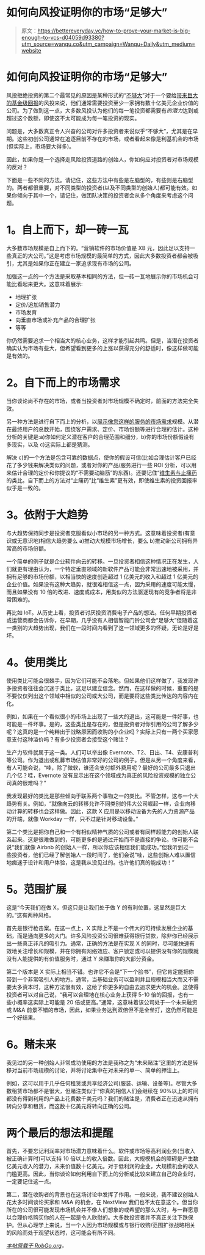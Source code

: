 # 如何向风投证明你的市场“足够大”

> 原文：<https://bettereveryday.vc/how-to-prove-your-market-is-big-enough-to-vcs-d04059d93380?utm_source=wanqu.co&utm_campaign=Wanqu+Daily&utm_medium=website>



# 如何向风投证明你的市场“足够大”

风投拒绝投资的第二个最常见的原因是某种形式的“[不够大](http://robgo.org/2009/10/29/the-2-reason-why-vcs-say-no/)”对于一个要给[带来巨大的基金级回报](/how-hard-is-it-to-generate-a-10x-return-on-an-investment-9c1656d6c3af)的风投来说，他们通常需要投资至少一家拥有数十亿美元企业价值的公司。为了做到这一点，大多数风投认为他们的每一笔投资都需要有*的潜力*达到或超过这个数额，即使这不太可能成为每一笔投资的现实。

问题是，大多数真正令人兴奋的公司对许多投资者来说似乎“不够大”，尤其是在早期。这些初创公司通常在追逐目前不存在的市场，或者看起来像是利基机会的市场(但实际上，市场要大得多)。

因此，如果你是一个选择走风险投资道路的创始人，你如何应对投资者对市场规模的反对？

下面是一些不同的方法。请记住，这些方法中有些是左脑型的，有些则是右脑型的。两者都很重要，对不同类型的投资者(以及不同类型的创始人)都可能有效。如果你倾向于其中一个，请记住，做团队决策的投资者会从多个角度来考虑这个问题。

# **1。自上而下，却一砖一瓦**

大多数市场规模是自上而下的。“营销软件的市场价值是 XB 元，因此足以支持一些真正的大公司。”这是考虑市场规模的最简单的方式，因此大多数投资者都会被吸引，尤其是如果你正在建立一家追求现有市场的公司。

加强这一点的一个方法是采取基本相同的方法，但一砖一瓦地展示你的市场机会可能比看起来更大。这意味着展示:

*   地理扩张
*   定价/追加销售潜力
*   市场发育
*   向垂直市场或补充产品的合理扩张
*   等等

你仍然需要追求一个相当大的核心业务，这样才能引起共鸣。但是，当潜在投资者确实认为市场有些大，但希望看到更多的上涨以获得充分的舒适时，像这样做可能是有效的。

# **2。自下而上的市场需求**

当你谈论尚不存在的市场，或者当投资者对市场规模不确定时，前面的方法完全失效。

另一种方法是进行自下而上的分析，以[展示像您这样的服务的市场需求](/market-size-doesnt-equal-market-demand-4f213e5e1be7)规模。从潜在最终用户的总数开始，围绕客户需求、定价、市场份额等进行合理的估计。这种分析的关键是:a)你如何定义潜在客户的合理范围和细分，b)你的市场份额假设有多现实，以及 c)这实际上都是猜测。

解决 c)的一个方法是包含可靠的数据点，使你的假设可信(比如合理估计客户已经花了多少钱来解决类似的问题，或者对你的产品/服务进行一些 ROI 分析，可以用来估计合理的定价和你提议的“不需要动脑筋”的东西)。还要记住“[维生素与止痛药](http://www.quora.com/Is-the-analogy-between-vitamins-and-pain-killers-the-best-example-of-how-investors-decide-to-fund-startups)的类比。自下而上的方法对“止痛药”比“维生素”更有效，即使维生素的投资回报率似乎是一致的。

# **3。依附于大趋势**

与大趋势保持同步是投资者克服看似小市场的另一种方式。这意味着投资者(有意识或无意识地)相信大趋势要么 a)推动大规模市场增长，要么 b)推动新公司拥有异常高的市场份额。

一个简单的例子就是企业软件向云的转移。一旦投资者相信这种情况正在发生，人们就更有理由认为，一个特定垂直领域的新软件产品可能会非常迅速地被采用，并拥有足够的市场份额，以相当快的速度创造超过 1 亿美元的收入和超过 1 亿美元的企业价值。如果没有这种大趋势，就很难相信这一点，因为采用的速度可能太慢，而且如果没有 10 倍的改进、速度或成本，用类似的方法驱逐现有的竞争者将是非常困难的。

再比如 IoT。从历史上看，投资者讨厌投资消费电子产品的想法。任何早期投资者或运营商都会告诉你，在早期，几乎没有人相信智能门铃公司会“足够大”但随着这一类别的大趋势出现，我们在一段时间内看到了这一领域更多的怀疑，无论是好是坏。

# **4。使用类比**

使用类比可能会很棘手，因为它们可能不会落地。但如果他们这样做了，我发现许多投资者往往会沉迷于类比，这足以建立信念。然而，在这样做的时候，重要的是不要仅仅列出这个领域中相似的公司或大公司，而是要将这些类比传达的内容内在化。

例如，如果在一个看似很小的市场上出现了一些大的退出，这可能是一件好事，也可能是一件坏事。是的，这些类比是存在的，但是投资者对你引用的公司了解多少呢？这真的是一个纯粹出于战略原因而收购的小企业吗？实际上只有一两个买家愿意支付这种溢价吗？有多少投资者会接受这个赌注？

生产力软件就属于这一类。人们可以举出像 Evernote、T2、日出、T4、安康普利等公司。作为退出或私募市场估值非常好的公司的例子。但是从另一个角度来看，有人可能会说，“哇，除了微软，谁还会支付额外费用呢？最好的公司最多只退出几个亿？哇，Evernote 没有显示出在这个领域成为真正的风险投资规模的独立公司真的很难吗？”

我发现最好的类比是那些倾向于联系两个事物之一的类比。不管怎样，这与一个大趋势有关。例如，“就像向云的转移允许不同类别的伟大公司崛起一样，企业向移动计算的转移也会这样做。因此，这款 X 应用是以移动设备为先的人力资源产品的开端，就像 Workday 一样，只不过是针对移动设备。”

第二个类比是把你自己和一个有相似精神气质的公司或者有同样超能力的创始人联系起来。这是很难做到的，可能更多的是通过开始而不是直接的争论。你可能不会说“我们就像 Airbnb 的创始人一样，所以你应该相信我们能成功。”但我听到过一些投资者，他们已经了解创始人一段时间了，他们会说“哇，这些创始人难以置信地痴迷于设计和用户体验，这是我从没见过的。也许他们真的能成功！”

# **5。范围扩展**

这是“今天我们在做 X，但这只是让我们处于做 Y 的有利位置，这显然是巨大的。”这有两种风格。

首先是银行枪击案。在这一点上，X 实际上不是一个伟大的可持续发展企业的基础，而是通向更多的大门。许多风险投资公司很难获得银行贷款，除非你已经展示出一些真正非凡的吸引力。通常，正确的方法是在实现 X 的同时，尽可能快速有效地关注增长和规模，并在你拥有网络效应、客户锁定或可以提供没有你的规模就没有人能提供的有价值服务时，通过 Y 来赚取你的大部分资金。

第二个版本是 X 实际上相当不错。也许它不会是“下一个脸书”，但它肯定能把你带到一个非常吸引人的地方。通常，当基础业务可以盈利并且规模相当大而又不需要太多资本时，这种方法很有效，这给了你更多的自由去追求更大的机会。这使得投资者可以对自己说，“我可以合理地在核心业务上获得 5-10 倍的回报，也有一些小概率这实际上可能是 20 倍或更高。”通常，这意味着该公司处于一个未来融资或 M&A 前景不错的市场，因此，如果业务达到双倍但不是全垒打，这仍然可能是一个好结果。

# **6。赌未来**

我见过的另一种创始人非常成功使用的方法是我称之为“未来赌注”这里的方法是转移对当前市场规模的讨论，并将讨论集中在对未来的单一、简单的押注上。

例如，这可以用于几乎任何租赁或共享经济公司(服装、运输、设备等)。尽管大多数租赁市场都不是很大，但赌注类似于“你真的相信人们会继续在 90%以上的时间都没有得到利用的产品上花费数千美元吗？我们的赌注是，消费者正在迅速从拥有转向分享和租赁，而这数十亿美元将转向正确的公司。

# **两个最后的想法和提醒**

首先，不要忘记利润率对市场潜力意味着什么。软件或市场等高利润业务(当收入被正确计算时)可以支持 10 倍以上的收入倍数。因此，大规模机会的障碍是产生数亿美元收入的潜力，未来价值数十亿美元。对于低利润的企业，大规模机会的收入门槛更高。因此，当你谈论如何利用自下而上的分析或比较来建立自己的企业时，一定要记住这一点。

第二，潜在收购者的背景也在这场讨论中发挥了作用。一般来说，我不建议创始人花太多时间谈论买家和 M&A 的机会，在 NextView 我们也不太在意这个。但当你所在的公司很可能发现市场机会并不像人们想象的或希望的那么大时，与一群愿意以合理价格购买你的人在一起是令人欣慰的。大多数投资者并不真正关注下跌保护。但从心理学上来说，当一个人因为市场规模或与银行收购/范围扩张战略相关的风险而处于观望状态时，这可能会有所不同。

[*本帖原载于 RobGo.org*](https://robgo.org/2015/09/02/market-size/)*。*

